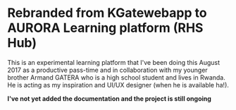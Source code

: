 # Rebranded from KGatewebapp to AURORA Learning platform (RHS Hub)

This is an experimental learning platform that I've been doing this August 2017
as a productive pass-time and in collaboration with my younger brother Armand GATERA who is
a high school student and lives in Rwanda. He is acting as my inspiration and UI/UX designer (when he is available ha!).  

**I've not yet added the documentation and the project is still ongoing**
